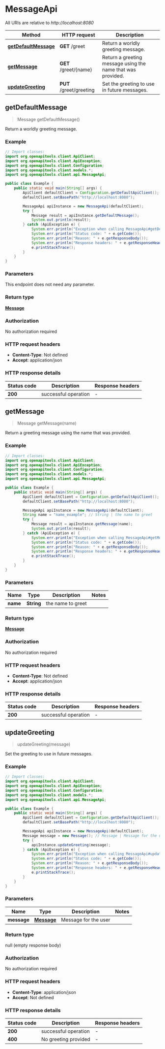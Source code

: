 # MessageApi

All URIs are relative to *http://localhost:8080*

| Method | HTTP request | Description |
|------------- | ------------- | -------------|
| [**getDefaultMessage**](MessageApi.md#getDefaultMessage) | **GET** /greet | Return a worldly greeting message. |
| [**getMessage**](MessageApi.md#getMessage) | **GET** /greet/{name} | Return a greeting message using the name that was provided. |
| [**updateGreeting**](MessageApi.md#updateGreeting) | **PUT** /greet/greeting | Set the greeting to use in future messages. |



## getDefaultMessage

> Message getDefaultMessage()

Return a worldly greeting message.

### Example

```java
// Import classes:
import org.openapitools.client.ApiClient;
import org.openapitools.client.ApiException;
import org.openapitools.client.Configuration;
import org.openapitools.client.models.*;
import org.openapitools.client.api.MessageApi;

public class Example {
    public static void main(String[] args) {
        ApiClient defaultClient = Configuration.getDefaultApiClient();
        defaultClient.setBasePath("http://localhost:8080");

        MessageApi apiInstance = new MessageApi(defaultClient);
        try {
            Message result = apiInstance.getDefaultMessage();
            System.out.println(result);
        } catch (ApiException e) {
            System.err.println("Exception when calling MessageApi#getDefaultMessage");
            System.err.println("Status code: " + e.getCode());
            System.err.println("Reason: " + e.getResponseBody());
            System.err.println("Response headers: " + e.getResponseHeaders());
            e.printStackTrace();
        }
    }
}
```

### Parameters

This endpoint does not need any parameter.

### Return type

[**Message**](Message.md)

### Authorization

No authorization required

### HTTP request headers

- **Content-Type**: Not defined
- **Accept**: application/json


### HTTP response details
| Status code | Description | Response headers |
|-------------|-------------|------------------|
| **200** | successful operation |  -  |


## getMessage

> Message getMessage(name)

Return a greeting message using the name that was provided.

### Example

```java
// Import classes:
import org.openapitools.client.ApiClient;
import org.openapitools.client.ApiException;
import org.openapitools.client.Configuration;
import org.openapitools.client.models.*;
import org.openapitools.client.api.MessageApi;

public class Example {
    public static void main(String[] args) {
        ApiClient defaultClient = Configuration.getDefaultApiClient();
        defaultClient.setBasePath("http://localhost:8080");

        MessageApi apiInstance = new MessageApi(defaultClient);
        String name = "name_example"; // String | the name to greet
        try {
            Message result = apiInstance.getMessage(name);
            System.out.println(result);
        } catch (ApiException e) {
            System.err.println("Exception when calling MessageApi#getMessage");
            System.err.println("Status code: " + e.getCode());
            System.err.println("Reason: " + e.getResponseBody());
            System.err.println("Response headers: " + e.getResponseHeaders());
            e.printStackTrace();
        }
    }
}
```

### Parameters


| Name | Type | Description  | Notes |
|------------- | ------------- | ------------- | -------------|
| **name** | **String**| the name to greet | |

### Return type

[**Message**](Message.md)

### Authorization

No authorization required

### HTTP request headers

- **Content-Type**: Not defined
- **Accept**: application/json


### HTTP response details
| Status code | Description | Response headers |
|-------------|-------------|------------------|
| **200** | successful operation |  -  |


## updateGreeting

> updateGreeting(message)

Set the greeting to use in future messages.

### Example

```java
// Import classes:
import org.openapitools.client.ApiClient;
import org.openapitools.client.ApiException;
import org.openapitools.client.Configuration;
import org.openapitools.client.models.*;
import org.openapitools.client.api.MessageApi;

public class Example {
    public static void main(String[] args) {
        ApiClient defaultClient = Configuration.getDefaultApiClient();
        defaultClient.setBasePath("http://localhost:8080");

        MessageApi apiInstance = new MessageApi(defaultClient);
        Message message = new Message(); // Message | Message for the user
        try {
            apiInstance.updateGreeting(message);
        } catch (ApiException e) {
            System.err.println("Exception when calling MessageApi#updateGreeting");
            System.err.println("Status code: " + e.getCode());
            System.err.println("Reason: " + e.getResponseBody());
            System.err.println("Response headers: " + e.getResponseHeaders());
            e.printStackTrace();
        }
    }
}
```

### Parameters


| Name | Type | Description  | Notes |
|------------- | ------------- | ------------- | -------------|
| **message** | [**Message**](Message.md)| Message for the user | |

### Return type

null (empty response body)

### Authorization

No authorization required

### HTTP request headers

- **Content-Type**: application/json
- **Accept**: Not defined


### HTTP response details
| Status code | Description | Response headers |
|-------------|-------------|------------------|
| **200** | successful operation |  -  |
| **400** | No greeting provided |  -  |

